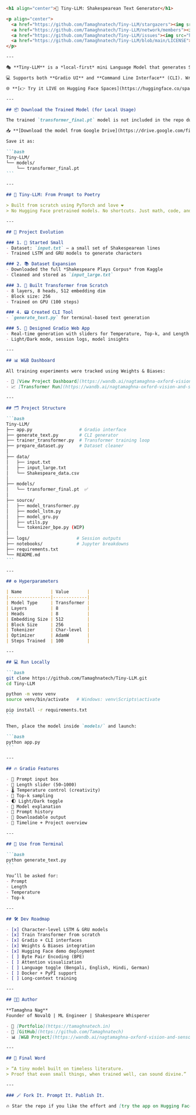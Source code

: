 ````markdown
<h1 align="center">🚀 Tiny-LLM: Shakespearean Text Generator</h1>

<p align="center">
  <a href="https://github.com/Tamaghnatech/Tiny-LLM/stargazers"><img src="https://img.shields.io/github/stars/Tamaghnatech/Tiny-LLM?style=social" alt="Stars"></a>
  <a href="https://github.com/Tamaghnatech/Tiny-LLM/network/members"><img src="https://img.shields.io/github/forks/Tamaghnatech/Tiny-LLM?style=social" alt="Forks"></a>
  <a href="https://github.com/Tamaghnatech/Tiny-LLM/issues"><img src="https://img.shields.io/github/issues/Tamaghnatech/Tiny-LLM" alt="Issues"></a>
  <a href="https://github.com/Tamaghnatech/Tiny-LLM/blob/main/LICENSE"><img src="https://img.shields.io/github/license/Tamaghnatech/Tiny-LLM" alt="License"></a>
</p>

---

🎭 **Tiny-LLM** is a *local-first* mini Language Model that generates Shakespearean, poetic, and surreal text using a **Transformer**, trained entirely from scratch on the *Complete Works of Shakespeare*.

💻 Supports both **Gradio UI** and **Command Line Interface** (CLI). Write prompts, tune temperature, toggle light/dark mode, and download your AI-written verses.

🌐 **[👉 Try it LIVE on Hugging Face Spaces](https://huggingface.co/spaces/Tamaghnatech/Tiny-LLM)**

---

## 📦 Download the Trained Model (for Local Usage)

The trained `transformer_final.pt` model is not included in the repo due to GitHub size limits.

📥 **[Download the model from Google Drive](https://drive.google.com/file/d/1HanIwaT0_sILx3-jDXfmmgYqUfHiI_S-/view?usp=sharing)**

Save it as:

```bash
Tiny-LLM/
└── models/
    └── transformer_final.pt
```

---

## 🧠 Tiny-LLM: From Prompt to Poetry

> Built from scratch using PyTorch and love ❤️  
> No Hugging Face pretrained models. No shortcuts. Just math, code, and Shakespeare.

---

## 📖 Project Evolution

### 1. 🧪 Started Small
- Dataset: `input.txt` — a small set of Shakespearean lines
- Trained LSTM and GRU models to generate characters

### 2. 📚 Dataset Expansion
- Downloaded the full *Shakespeare Plays Corpus* from Kaggle
- Cleaned and stored as `input_large.txt`

### 3. 🧱 Built Transformer from Scratch
- 8 layers, 8 heads, 512 embedding dim
- Block size: 256
- Trained on GPU (100 steps)

### 4. 📟 Created CLI Tool
- `generate_text.py` for terminal-based text generation

### 5. 🎨 Designed Gradio Web App
- Real-time generation with sliders for Temperature, Top-k, and Length
- Light/Dark mode, session logs, model insights

---

## 📊 W&B Dashboard

All training experiments were tracked using Weights & Biases:

- 🔗 [View Project Dashboard](https://wandb.ai/nagtamaghna-oxford-vision-and-sensor-technology/tiny-llm)  
- 📈 [Transformer Run](https://wandb.ai/nagtamaghna-oxford-vision-and-sensor-technology/tiny-llm/runs/9000xl8r)

---

## 🗂 Project Structure

```bash
Tiny-LLM/
├── app.py                  # Gradio interface
├── generate_text.py        # CLI generator
├── trainer_transformer.py  # Transformer training loop
├── prepare_dataset.py      # Dataset cleaner
│
├── data/
│   ├── input.txt
│   ├── input_large.txt
│   └── Shakespeare_data.csv
│
├── models/
│   └── transformer_final.pt  ✅
│
├── source/
│   ├── model_transformer.py
│   ├── model_lstm.py
│   ├── model_gru.py
│   ├── utils.py
│   └── tokenizer_bpe.py (WIP)
│
├── logs/                  # Session outputs
├── notebooks/             # Jupyter breakdowns
├── requirements.txt
└── README.md
```

---

## ⚙️ Hyperparameters

| Name           | Value       |
|----------------|-------------|
| Model Type     | Transformer |
| Layers         | 8           |
| Heads          | 8           |
| Embedding Size | 512         |
| Block Size     | 256         |
| Tokenizer      | Char-level  |
| Optimizer      | AdamW       |
| Steps Trained  | 100         |

---

## 💻 Run Locally

```bash
git clone https://github.com/Tamaghnatech/Tiny-LLM.git
cd Tiny-LLM

python -m venv venv
source venv/bin/activate   # Windows: venv\Scripts\activate

pip install -r requirements.txt
```

Then, place the model inside `models/` and launch:

```bash
python app.py
```

---

## 🔥 Gradio Features

- 🔹 Prompt input box  
- 🔢 Length slider (50–1000)  
- 🌡️ Temperature control (creativity)  
- 🎯 Top-k sampling  
- 🌓 Light/Dark toggle  
- 🧠 Model explanation  
- 📜 Prompt history  
- 💾 Downloadable output  
- 🧭 Timeline + Project overview  

---

## 🧪 Use from Terminal

```bash
python generate_text.py
```

You’ll be asked for:
- Prompt
- Length
- Temperature
- Top-k

---

## 🛠️ Dev Roadmap

- [x] Character-level LSTM & GRU models  
- [x] Train Transformer from scratch  
- [x] Gradio + CLI interfaces  
- [x] Weights & Biases integration  
- [x] Hugging Face demo deployment  
- [ ] Byte Pair Encoding (BPE)  
- [ ] Attention visualization  
- [ ] Language toggle (Bengali, English, Hindi, German)  
- [ ] Docker + PyPI support  
- [ ] Long-context training  

---

## 👨‍💻 Author

**Tamaghna Nag**  
Founder of NovalQ | ML Engineer | Shakespeare Whisperer  

- 🔗 [Portfolio](https://tamaghnatech.in)  
- 🐙 [GitHub](https://github.com/Tamaghnatech)  
- 📊 [W&B Project](https://wandb.ai/nagtamaghna-oxford-vision-and-sensor-technology/tiny-llm)  

---

## 💬 Final Word

> “A tiny model built on timeless literature.  
> Proof that even small things, when trained well, can sound divine.”  

---

### 🪄 Fork It. Prompt It. Publish It.

🔥 Star the repo if you like the effort and [try the app on Hugging Face](https://huggingface.co/spaces/Tamaghnatech/Tiny-LLM)!
````
